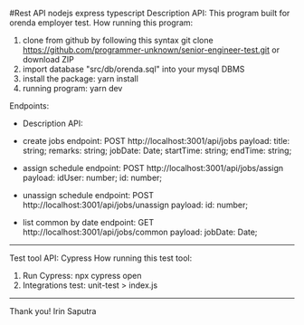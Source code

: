 #Rest API nodejs express typescript
Description API:
This program built for orenda employer test.
How running this program:

1.  clone from github by following this syntax
    git clone https://github.com/programmer-unknown/senior-engineer-test.git or download ZIP
2.  import database "src/db/orenda.sql" into your mysql DBMS
3.  install the package: yarn install
4.  running program: yarn dev
    

Endpoints:
- Description API:
* create jobs
  endpoint: POST http://localhost:3001/api/jobs
  payload:
  title: string;
  remarks: string;
  jobDate: Date;
  startTime: string;
  endTime: string;

* assign schedule
  endpoint: POST http://localhost:3001/api/jobs/assign
  payload:
  idUser: number;
  id: number;

* unassign schedule
  endpoint: POST http://localhost:3001/api/jobs/unassign
  payload:
  id: number;

* list common by date
  endpoint: GET http://localhost:3001/api/jobs/common
  payload:
  jobDate: Date;

---

Test tool API: Cypress
How running this test tool:

1. Run Cypress: npx cypress open
2. Integrations test: unit-test > index.js

---

Thank you!
Irin Saputra
